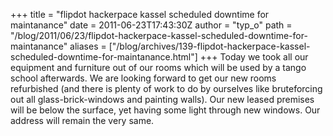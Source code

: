 +++
title = "flipdot hackerpace kassel scheduled downtime for maintanance"
date = 2011-06-23T17:43:30Z
author = "typ_o"
path = "/blog/2011/06/23/flipdot-hackerpace-kassel-scheduled-downtime-for-maintanance"
aliases = ["/blog/archives/139-flipdot-hackerpace-kassel-scheduled-downtime-for-maintanance.html"]
+++
Today we took all our equipment and furniture out of our rooms which
will be used by a tango school afterwards. We are looking forward to get
our new rooms refurbished (and there is plenty of work to do by
ourselves like bruteforcing out all glass-brick-windows and painting
walls). Our new leased premises will be below the surface, yet having
some light through new windows. Our address will remain the very same.
